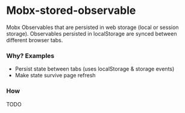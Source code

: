 # Mobx-stored-observable

Mobx Observables that are persisted in web storage (local or session storage).
Observables persisted in localStorage are synced between different browser tabs.


### Why? Examples
- Persist state between tabs (uses localStorage & storage events)
- Make state survive page refresh


### How
TODO
